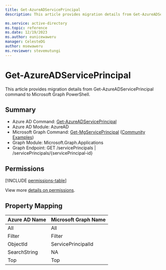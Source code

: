 ```yaml
---
title: Get-AzureADServicePrincipal
description: This article provides migration details from Get-AzureADServicePrincipal command to Microsoft Graph PowerShell.

ms.service: active-directory
ms.topic: reference
ms.date: 12/19/2023
ms.author: eunicewaweru
manager: CelesteDG
author: msewaweru
ms.reviewer: stevemutungi
---
```


# Get-AzureADServicePrincipal

This article provides migration details from Get-AzureADServicePrincipal command to Microsoft Graph PowerShell.

## Summary

+ Azure AD Command: [Get-AzureADServicePrincipal](/powershell/module/azuread/get-azureadserviceprincipal)
+ Azure AD Module: AzureAD
+ Microsoft Graph Command: [Get-MgServicePrincipal](/powershell/module/microsoft.graph.applications/get-mgserviceprincipal) ([Community Examples](https://github.com/orgs/msgraph/discussions?discussions_q=Get-MgServicePrincipal))
+ Graph Module: Microsoft.Graph.Applications
+ Graph Endpoint:  GET /servicePrincipals | /servicePrincipals/{servicePrincipal-id}

## Permissions

[!INCLUDE [permissions-table](~/graphref/api-reference/v1.0/includes/permissions/serviceprincipal-get-permissions.md)]

View more [details on permissions](/graph/api/serviceprincipal-get#permissions).

## Property Mapping

|Azure AD Name|Microsoft Graph Name|
|---|---|
|All|All|
|Filter|Filter|
|ObjectId|ServicePrincipalId|
|SearchString|NA|
|Top|Top|